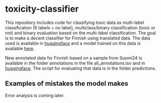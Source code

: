 # toxicity-classifier

This repository includes code for classifying toxic data as multi-label classification (6 labels + no label), multiclass/binary classification (toxic or not) and binary evaluation based on the multi-label classification. The goal is to make a decent classifier for Finnish using translated data. The data used is available in [huggingface](https://huggingface.co/datasets/TurkuNLP/wikipedia-toxicity-data-fi) and a model trained on this data is available [here](https://huggingface.co/TurkuNLP/bert-large-finnish-cased-toxicity). 

New annotated data for Finnish based on a sample from Suomi24 is available in the folder annotations in the file all_annotations.tsv and in [huggingface](https://huggingface.co/datasets/TurkuNLP/Suomi24-toxicity-annotated). The script for evaluating that data is in the folder predictions.

## Examples of mistakes the model makes

Error analysis is coming later.